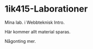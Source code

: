 1ik415-Laborationer
===================

Mina lab. i Webbteknisk Intro.


Här kommer allt material sparas.

Någonting mer.